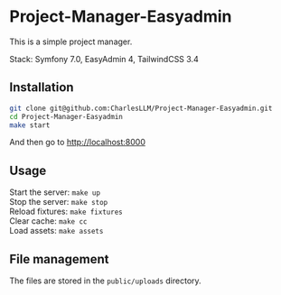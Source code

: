 # Project-Manager-Easyadmin

This is a simple project manager.

Stack: Symfony 7.0, EasyAdmin 4, TailwindCSS 3.4

## Installation

```bash
git clone git@github.com:CharlesLLM/Project-Manager-Easyadmin.git
cd Project-Manager-Easyadmin
make start
```
And then go to [http://localhost:8000](http://localhost:8000)

## Usage

Start the server: `make up`  
Stop the server: `make stop`  
Reload fixtures: `make fixtures`  
Clear cache: `make cc`  
Load assets: `make assets`

## File management

The files are stored in the `public/uploads` directory.

